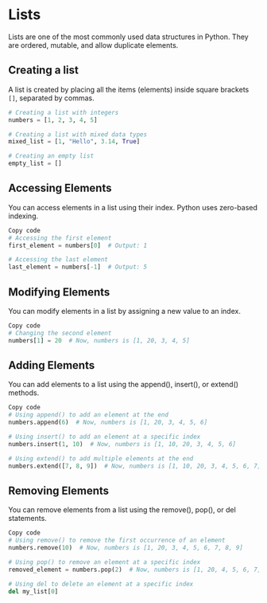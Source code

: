 ---
---

# Lists

Lists are one of the most commonly used data structures in Python. They are ordered, mutable, and allow duplicate elements.

## Creating a list

A list is created by placing all the items (elements) inside square brackets `[]`, separated by commas.

```python
# Creating a list with integers
numbers = [1, 2, 3, 4, 5]

# Creating a list with mixed data types
mixed_list = [1, "Hello", 3.14, True]

# Creating an empty list
empty_list = []
```

## Accessing Elements

You can access elements in a list using their index. Python uses zero-based indexing.

```python
Copy code
# Accessing the first element
first_element = numbers[0]  # Output: 1

# Accessing the last element
last_element = numbers[-1]  # Output: 5
```

## Modifying Elements

You can modify elements in a list by assigning a new value to an index.

```python
Copy code
# Changing the second element
numbers[1] = 20  # Now, numbers is [1, 20, 3, 4, 5]
```

## Adding Elements

You can add elements to a list using the append(), insert(), or extend() methods.

```python
Copy code
# Using append() to add an element at the end
numbers.append(6)  # Now, numbers is [1, 20, 3, 4, 5, 6]

# Using insert() to add an element at a specific index
numbers.insert(1, 10)  # Now, numbers is [1, 10, 20, 3, 4, 5, 6]

# Using extend() to add multiple elements at the end
numbers.extend([7, 8, 9])  # Now, numbers is [1, 10, 20, 3, 4, 5, 6, 7, 8, 9]
```

## Removing Elements

You can remove elements from a list using the remove(), pop(), or del statements.

```python
Copy code
# Using remove() to remove the first occurrence of an element
numbers.remove(10)  # Now, numbers is [1, 20, 3, 4, 5, 6, 7, 8, 9]

# Using pop() to remove an element at a specific index
removed_element = numbers.pop(2)  # Now, numbers is [1, 20, 4, 5, 6, 7, 8, 9] and removed_element is 3

# Using del to delete an element at a specific index
del my_list[0]
```

